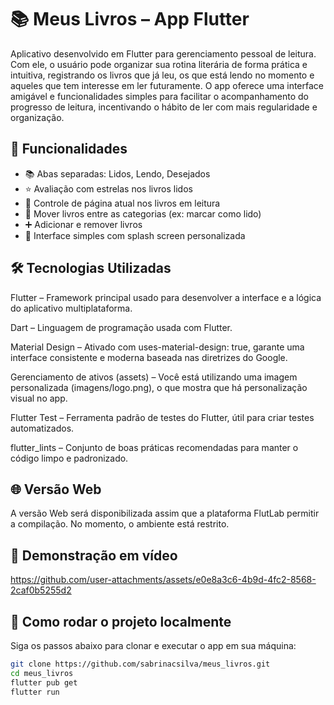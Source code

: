 # 📚 Meus Livros – App Flutter

Aplicativo desenvolvido em Flutter para gerenciamento pessoal de leitura. Com ele, o usuário pode organizar sua rotina literária de forma prática e intuitiva, registrando os livros que já leu, os que está lendo no momento e aqueles que tem interesse em ler futuramente. O app oferece uma interface amigável e funcionalidades simples para facilitar o acompanhamento do progresso de leitura, incentivando o hábito de ler com mais regularidade e organização.

## 🚀 Funcionalidades

- 📚 Abas separadas: Lidos, Lendo, Desejados
- ⭐ Avaliação com estrelas nos livros lidos
- 📖 Controle de página atual nos livros em leitura
- 🔁 Mover livros entre as categorias (ex: marcar como lido)
- ➕ Adicionar e remover livros
- 🌈 Interface simples com splash screen personalizada

## 🛠️ Tecnologias Utilizadas


Flutter – Framework principal usado para desenvolver a interface e a lógica do aplicativo multiplataforma.

Dart – Linguagem de programação usada com Flutter.

Material Design – Ativado com uses-material-design: true, garante uma interface consistente e moderna baseada nas diretrizes do Google.

Gerenciamento de ativos (assets) – Você está utilizando uma imagem personalizada (imagens/logo.png), o que mostra que há personalização visual no app.

Flutter Test – Ferramenta padrão de testes do Flutter, útil para criar testes automatizados.

flutter_lints – Conjunto de boas práticas recomendadas para manter o código limpo e padronizado.


## 🌐 Versão Web

A versão Web será disponibilizada assim que a plataforma FlutLab permitir a compilação. 
No momento, o ambiente está restrito.


## 🎥 Demonstração em vídeo


https://github.com/user-attachments/assets/e0e8a3c6-4b9d-4fc2-8568-2caf0b5255d2


## 🚀 Como rodar o projeto localmente

Siga os passos abaixo para clonar e executar o app em sua máquina:

```bash
git clone https://github.com/sabrinacsilva/meus_livros.git
cd meus_livros
flutter pub get
flutter run


